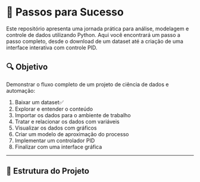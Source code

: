 # 🧠 Passos para Sucesso

Este repositório apresenta uma jornada prática para análise, modelagem e controle de dados utilizando Python. Aqui você encontrará um passo a passo completo, desde o download de um dataset até a criação de uma interface interativa com controle PID.

## 🔍 Objetivo

Demonstrar o fluxo completo de um projeto de ciência de dados e automação:

1. Baixar um dataset✅
2. Explorar e entender o conteúdo
3. Importar os dados para o ambiente de trabalho
4. Tratar e relacionar os dados com variáveis
5. Visualizar os dados com gráficos
6. Criar um modelo de aproximação do processo
7. Implementar um controlador PID
8. Finalizar com uma interface gráfica

---

## 📁 Estrutura do Projeto


